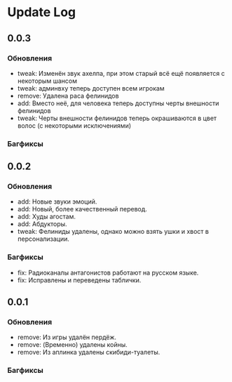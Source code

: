 # Update Log

## 0.0.3

### Обновления

- tweak: Изменён звук ахелпа, при этом старый всё ещё появляется с некоторым шансом
- tweak: админвху теперь доступен всем игрокам
- remove: Удалена раса фелинидов
- add: Вместо неё, для человека теперь доступны черты внешности фелинидов
- tweak: Черты внешности фелинидов теперь окрашиваются в цвет волос (с некоторыми исключениями)

### Багфиксы

## 0.0.2

### Обновления

- add: Новые звуки эмоций.
- add: Новый, более качественный перевод.
- add: Худы агостам.
- add: Абдукторы.
- tweak: Фелиниды удалены, однако можно взять ушки и хвост в персонализации.

### Багфиксы

- fix: Радиоканалы антагонистов работают на русском языке.
- fix: Исправлены и переведены таблички.

## 0.0.1

### Обновления

- remove: Из игры удалён пердёж.
- remove: (Временно) удалены койны.
- remove: Из аплинка удалены скибиди-туалеты.

### Багфиксы
